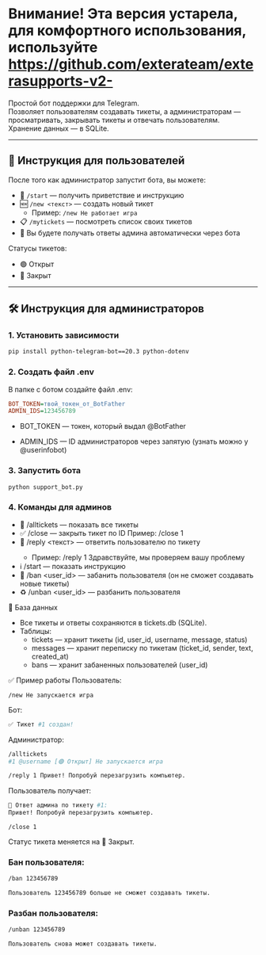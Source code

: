 # Внимание! Эта версия устарела, для комфортного использования, используйте https://github.com/exterateam/exterasupports-v2-

Простой бот поддержки для Telegram.  
Позволяет пользователям создавать тикеты, а администраторам — просматривать, закрывать тикеты и отвечать пользователям.  
Хранение данных — в SQLite.

---

## 📖 Инструкция для пользователей

После того как администратор запустит бота, вы можете:

- 👋 `/start` — получить приветствие и инструкцию
- 🆕 `/new <текст>` — создать новый тикет  
  - Пример: `/new Не работает игра`
- 📋 `/mytickets` — посмотреть список своих тикетов  
- 💬 Вы будете получать ответы админа автоматически через бота

Статусы тикетов:
- 🟢 Открыт  
- 🔴 Закрыт

---

## 🛠️ Инструкция для администраторов

### 1. Установить зависимости
```bash
pip install python-telegram-bot==20.3 python-dotenv
```

### 2. Создать файл .env
В папке с ботом создайте файл .env:
```ini
BOT_TOKEN=твой_токен_от_BotFather
ADMIN_IDS=123456789
```
- BOT_TOKEN — токен, который выдал @BotFather

- ADMIN_IDS — ID администраторов через запятую (узнать можно у @userinfobot)

### 3. Запустить бота
```bash
python support_bot.py
```

### 4. Команды для админов
- 📄 /alltickets — показать все тикеты
- ✅ /close <id> — закрыть тикет по ID
  Пример: /close 1
- 💬 /reply <id> <текст> — ответить пользователю по тикету
  - Пример: /reply 1 Здравствуйте, мы проверяем вашу проблему
- ℹ️ /start — показать инструкцию
- 🚫 /ban <user_id> — забанить пользователя (он не сможет создавать новые тикеты)
- ♻️ /unban <user_id> — разбанить пользователя

📂 База данных
- Все тикеты и ответы сохраняются в tickets.db (SQLite).
- Таблицы:
  - tickets — хранит тикеты (id, user_id, username, message, status)
  - messages — хранит переписку по тикетам (ticket_id, sender, text, created_at)
  - bans — хранит забаненных пользователей (user_id)

✅ Пример работы
Пользователь:
```arduino
/new Не запускается игра
```
Бот:
```bash
✅ Тикет #1 создан!
```
Администратор:
```bash
/alltickets
#1 @username [🟢 Открыт] Не запускается игра
```
```bash
/reply 1 Привет! Попробуй перезагрузить компьютер.
```
Пользователь получает:
```bash
💬 Ответ админа по тикету #1:
Привет! Попробуй перезагрузить компьютер.
```
```arduino
/close 1
```
Статус тикета меняется на 🔴 Закрыт.
### Бан пользователя:
```bash
/ban 123456789
```
```bash
Пользователь 123456789 больше не сможет создавать тикеты.
```
### Разбан пользователя:
```bash
/unban 123456789
```
```bash
Пользователь снова может создавать тикеты.
```
